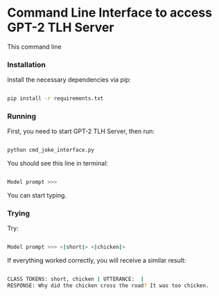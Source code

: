 # Command Line Interface to access GPT-2 TLH Server

This command line 

### Installation
Install the necessary dependencies via pip:
 
```bash

pip install -r requirements.txt

```

### Running
First, you need to start GPT-2 TLH Server, then run:

```bash

python cmd_joke_interface.py

```

You should see this line in terminal:
```bash

Model prompt >>>

```
You can start typing.

### Trying
Try:

```bash

Model prompt >>> <|short|> <|chicken|>

```
If everything worked correctly, you will receive a similar result:
```bash

CLASS TOKENS: short, chicken | UTTERANCE:  |
RESPONSE: Why did the chicken cross the road? It was too chicken.

```